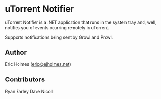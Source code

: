 uTorrent Notifier
=================

uTorrent Notifier is a .NET application that runs in the system tray and, well, notifies you of events ocurring remotely in uTorrent. 

Supports notifications being sent by Growl and Prowl.

Author
--
Eric Holmes (eric@ejholmes.net)

Contributors
--
Ryan Farley
Dave Nicoll
